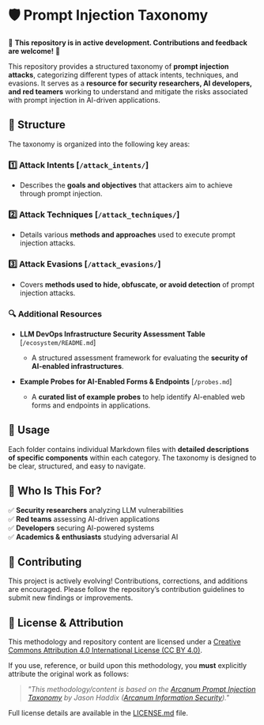# 🛡️ Prompt Injection Taxonomy  

🚧 **This repository is in active development. Contributions and feedback are welcome!** 🚧  

This repository provides a structured taxonomy of **prompt injection attacks**, categorizing different types of attack intents, techniques, and evasions. It serves as a **resource for security researchers, AI developers, and red teamers** working to understand and mitigate the risks associated with prompt injection in AI-driven applications.  

## 📂 Structure  

The taxonomy is organized into the following key areas:  

### 1️⃣ **Attack Intents** [`/attack_intents/`]  
   - Describes the **goals and objectives** that attackers aim to achieve through prompt injection.  

### 2️⃣ **Attack Techniques** [`/attack_techniques/`]  
   - Details various **methods and approaches** used to execute prompt injection attacks.  

### 3️⃣ **Attack Evasions** [`/attack_evasions/`]  
   - Covers **methods used to hide, obfuscate, or avoid detection** of prompt injection attacks.  

### 🔍 **Additional Resources**  

- **LLM DevOps Infrastructure Security Assessment Table** [`/ecosystem/README.md`]  
   - A structured assessment framework for evaluating the **security of AI-enabled infrastructures**.  

- **Example Probes for AI-Enabled Forms & Endpoints** [`/probes.md`]  
   - A **curated list of example probes** to help identify AI-enabled web forms and endpoints in applications.  

## 📖 Usage  

Each folder contains individual Markdown files with **detailed descriptions of specific components** within each category. The taxonomy is designed to be clear, structured, and easy to navigate.  

## 🎯 Who Is This For?  

✅ **Security researchers** analyzing LLM vulnerabilities  
✅ **Red teams** assessing AI-driven applications  
✅ **Developers** securing AI-powered systems  
✅ **Academics & enthusiasts** studying adversarial AI  

## 🤝 Contributing  

This project is actively evolving! Contributions, corrections, and additions are encouraged. Please follow the repository’s contribution guidelines to submit new findings or improvements.  

## 📜 License & Attribution

This methodology and repository content are licensed under a [Creative Commons Attribution 4.0 International License (CC BY 4.0)](https://creativecommons.org/licenses/by/4.0/).

If you use, reference, or build upon this methodology, you **must** explicitly attribute the original work as follows:

> *"This methodology/content is based on the [Arcanum Prompt Injection Taxonomy](https://github.com/Arcanum-Sec/arc_pi_taxonomy/) by Jason Haddix ([Arcanum Information Security](https://arcanum-sec.com/))."*

Full license details are available in the [LICENSE.md](LICENSE.md) file.

